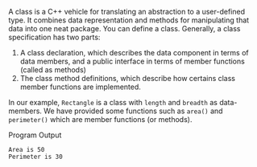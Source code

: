 A class is a C++ vehicle for translating an abstraction to a user-defined type. It combines data representation and methods for manipulating that data into one neat package.
You can define a class. Generally, a class specification has two parts:
1. A class declaration, which describes the data component in terms of data members, and a public interface in terms of member functions (called as methods)
2. The class method definitions, which describe how certains class member functions are implemented.

In our example, `Rectangle` is a class with `length` and `breadth` as data-members. We have provided some functions such as `area()` and `perimeter()` which are member functions (or methods). 

Program Output

    Area is 50
    Perimeter is 30
